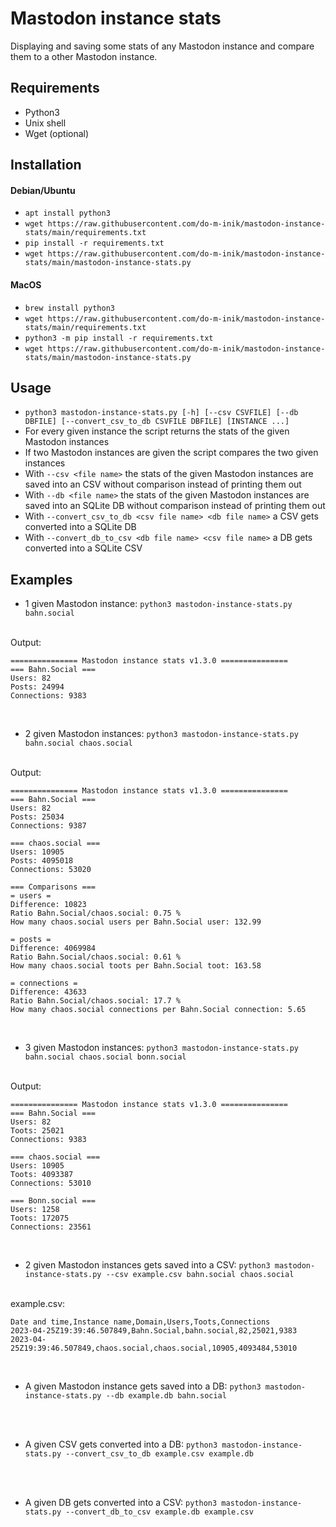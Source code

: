 # Mastodon instance stats
Displaying and saving some stats of any Mastodon instance and compare them to a other Mastodon instance.

## Requirements
- Python3
- Unix shell
- Wget (optional)

## Installation
#### Debian/Ubuntu
- `apt install python3`
- `wget https://raw.githubusercontent.com/do-m-inik/mastodon-instance-stats/main/requirements.txt`
- `pip install -r requirements.txt`
- `wget https://raw.githubusercontent.com/do-m-inik/mastodon-instance-stats/main/mastodon-instance-stats.py`

#### MacOS
- `brew install python3`
- `wget https://raw.githubusercontent.com/do-m-inik/mastodon-instance-stats/main/requirements.txt`
- `python3 -m pip install -r requirements.txt`
- `wget https://raw.githubusercontent.com/do-m-inik/mastodon-instance-stats/main/mastodon-instance-stats.py`

## Usage
- `python3 mastodon-instance-stats.py [-h] [--csv CSVFILE] [--db DBFILE] [--convert_csv_to_db CSVFILE DBFILE] [INSTANCE ...]`
- For every given instance the script returns the stats of the given Mastodon instances
- If two Mastodon instances are given the script compares the two given instances
- With `--csv <file name>` the stats of the given Mastodon instances are saved into an CSV without comparison instead of printing them out
- With `--db <file name>` the stats of the given Mastodon instances are saved into an SQLite DB without comparison instead of printing them out
- With `--convert_csv_to_db <csv file name> <db file name>` a CSV gets converted into a SQLite DB
- With `--convert_db_to_csv <db file name> <csv file name>` a DB gets converted into a SQLite CSV

## Examples
- 1 given Mastodon instance: `python3 mastodon-instance-stats.py bahn.social`
<br />
Output:

    =============== Mastodon instance stats v1.3.0 ===============
    === Bahn.Social ===
    Users: 82
    Posts: 24994
    Connections: 9383

<br />

- 2 given Mastodon instances: `python3 mastodon-instance-stats.py bahn.social chaos.social`
<br />
Output:

    =============== Mastodon instance stats v1.3.0 ===============
    === Bahn.Social ===
    Users: 82
    Posts: 25034
    Connections: 9387

    === chaos.social ===
    Users: 10905
    Posts: 4095018
    Connections: 53020

    === Comparisons ===
    = users =
    Difference: 10823
    Ratio Bahn.Social/chaos.social: 0.75 %
    How many chaos.social users per Bahn.Social user: 132.99

    = posts =
    Difference: 4069984
    Ratio Bahn.Social/chaos.social: 0.61 %
    How many chaos.social toots per Bahn.Social toot: 163.58

    = connections =
    Difference: 43633
    Ratio Bahn.Social/chaos.social: 17.7 %
    How many chaos.social connections per Bahn.Social connection: 5.65

<br />

- 3 given Mastodon instances: `python3 mastodon-instance-stats.py bahn.social chaos.social bonn.social`
<br />
Output:

    =============== Mastodon instance stats v1.3.0 ===============
    === Bahn.Social ===
    Users: 82
    Toots: 25021
    Connections: 9383
    
    === chaos.social ===
    Users: 10905
    Toots: 4093387
    Connections: 53010
    
    === Bonn.social ===
    Users: 1258
    Toots: 172075
    Connections: 23561

<br />

- 2 given Mastodon instances gets saved into a CSV: `python3 mastodon-instance-stats.py --csv example.csv bahn.social chaos.social`
<br />
example.csv:

    Date and time,Instance name,Domain,Users,Toots,Connections
    2023-04-25Z19:39:46.507849,Bahn.Social,bahn.social,82,25021,9383
    2023-04-25Z19:39:46.507849,chaos.social,chaos.social,10905,4093484,53010
    
<br />

- A given Mastodon instance gets saved into a DB: `python3 mastodon-instance-stats.py --db example.db bahn.social`
<br />
<br />

- A given CSV gets converted into a DB: `python3 mastodon-instance-stats.py --convert_csv_to_db example.csv example.db`
<br />
<br />

- A given DB gets converted into a CSV: `python3 mastodon-instance-stats.py --convert_db_to_csv example.db example.csv`
